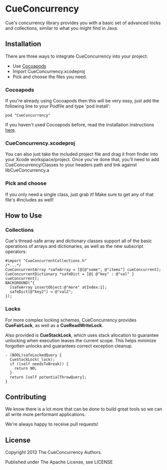 CueConcurrency
===========================

Cue's concurrency library provides you with a basic set of advanced locks and collections, similar to what you might find in Java. 

## Installation
There are three ways to integrate CueConcurrency into your project:
* Use [Cocoapods](http://cocoapods.org/)
* Import CueConcurrency.xcodeproj
* Pick and choose the files you need.

### Cocoapods
If you're already using Cocoapods then this will be very easy, just add the following line to your Podfile
and type 'pod install':
~~~~~~~~~~~~~~.ruby
pod "CueConcurrency"
~~~~~~~~~~~~~~

If you haven't used Cocoapods before, read the installation instructions [here](http://cocoapods.org/#install).

### CueConcurrency.xcodeproj
You can also just take the included project file and drag it from finder into your Xcode workspace/project. 
Once you've done that,  you'll need to add CueConcurrency/Classes to your headers path and link against libCueConcurrency.a

### Pick and choose
If you only need a single class, just grab it! Make sure to get any of that file's #includes as well!

## How to Use

### Collections
Cue's thread-safe array and dictionary classes support all of the basic operations of arrays and dictionaries, 
as well as the new subscript operators:
~~~~~~~~~~~~~~~~~~~~~~~~~~~~~~~~.objc
#import "CueConcurrentCollections.h"
/*...*/
CueConcurrentArray *safeArray = [@[@"some", @"items"] cueConcurrent];
CueConcurrentDictionary *safeDict = [@{ @"key" : @"val" } cueConcurrent];
BACKGROUND(^{
  [safeArray insertObject:@"more" atIndex:1];
  safeDict[@"key2"] = @"val2";
});
~~~~~~~~~~~~~~~~~~~~~~~~~~~~~~~~

### Locks
For more complex locking schemes, CueConcurrency provides __CueFairLock__, as well as a __CueReadWriteLock__.

Also provided is __CueStackLock__, which uses stack allocation to guarantee unlocking when execution leaves the current scope.
This helps minimize forgotten unlocks and guarantees correct exception cleanup.
~~~~~~~~~~~~~~~~~~~~~~~~~~~~~~~~.objc
- (BOOL)safeLockedQuery {
  CueStackLock(_lock);
  if ([self needsToBreak]) {
    return NO;
  }
  return [self potentialThrowQuery];  
}
~~~~~~~~~~~~~~~~~~~~~~~~~~~~~~~~

## Contributing

We know there is a lot more that can be done to build great tools so we can all write more performant applications.

We're always happy to receive pull requests!

## License

Copyright 2013 The CueConcurrency Authors.

Published under The Apache License, see LICENSE
